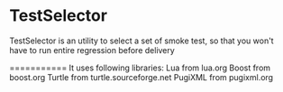 TestSelector
============

TestSelector is an utility to select a set of smoke test, so that you won't have to run entire regression before delivery

===========
It uses following libraries:
Lua from lua.org
Boost from boost.org
Turtle from turtle.sourceforge.net
PugiXML from pugixml.org
